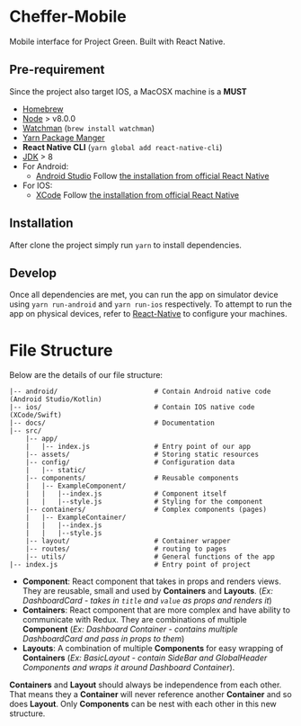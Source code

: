 # Cheffer-Mobile

Mobile interface for Project Green. Built with React Native.

## Pre-requirement

Since the project also target IOS, a MacOSX machine is a **MUST**

-   [Homebrew](https://brew.sh/)
-   [Node](https://nodejs.org/) > v8.0.0
-   [Watchman](https://facebook.github.io/watchman/) (`brew install watchman`)
-   [Yarn Package Manger](https://yarnpkg.com/)
-   **React Native CLI** (`yarn global add react-native-cli`)
-   [JDK](http://www.oracle.com/technetwork/java/javase/downloads/jdk8-downloads-2133151.html) > 8
-   For Android:
    -   [Android Studio](https://developer.android.com/studio/#downloads) Follow [the installation from official React Native](https://facebook.github.io/react-native/docs/getting-started.html)
-   For IOS:
    -   [XCode](https://developer.apple.com/xcode/downloads/) Follow [the installation from official React Native](https://facebook.github.io/react-native/docs/getting-started.html)

## Installation

After clone the project simply run `yarn` to install dependencies.

## Develop

Once all dependencies are met, you can run the app on simulator device using `yarn run-android` and `yarn run-ios` respectively. To attempt to run the app on physical devices, refer to [React-Native](https://facebook.github.io/react-native/docs/getting-started.html) to configure your machines.

# File Structure

Below are the details of our file structure:

```
|-- android/                        # Contain Android native code (Android Studio/Kotlin)
|-- ios/                            # Contain IOS native code (XCode/Swift)
|-- docs/                           # Documentation
|-- src/
    |-- app/
    |   |-- index.js                # Entry point of our app
    |-- assets/                     # Storing static resources
    |-- config/                     # Configuration data
    |   |-- static/
    |-- components/                 # Reusable components
    |   |-- ExampleComponent/
    |   |   |--index.js             # Component itself
    |   |   |--style.js             # Styling for the component
    |-- containers/                 # Complex components (pages)
    |   |-- ExampleContainer/
    |   |   |--index.js
    |   |   |--style.js
    |-- layout/                     # Container wrapper
    |-- routes/                     # routing to pages
    |-- utils/                      # General functions of the app
|-- index.js                        # Entry point of project
```

-   **Component**: React component that takes in props and renders views.
    They are reusable, small and used by **Containers** and **Layouts**. (_Ex: DashboardCard - takes in `title` and `value`
    as props and renders it_)
-   **Containers**: React component that are more complex and have ability to communicate with Redux.
    They are combinations of multiple **Component** (_Ex: Dashboard Container - contains multiple DashboardCard and pass in
    props to them_)
-   **Layouts**: A combination of multiple **Components** for easy wrapping of **Containers** (_Ex: BasicLayout - contain
    SideBar and GlobalHeader Components and wraps it around Dashboard Container_).

**Containers** and **Layout** should always be independence from each other. That means they a **Container**
will never reference another **Container** and so does **Layout**. Only **Components** can be nest with each other in
this new structure.
